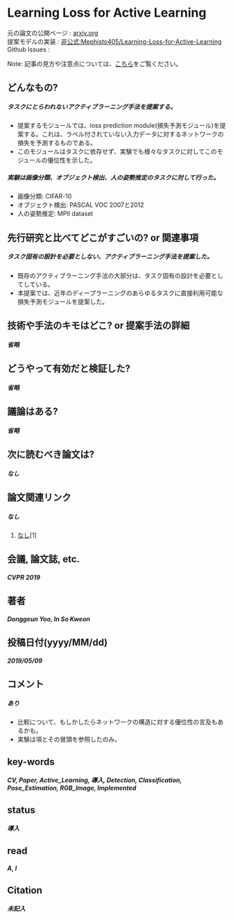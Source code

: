 # Learning Loss for Active Learning

元の論文の公開ページ : [arxiv.org](https://arxiv.org/abs/1905.03677)  
提案モデルの実装 : [非公式:Mephisto405/Learning-Loss-for-Active-Learning](https://github.com/Mephisto405/Learning-Loss-for-Active-Learning)  
Github Issues : []()  

Note: 記事の見方や注意点については、[こちら](/)をご覧ください。

## どんなもの?
##### タスクにとらわれないアクティブラーニング手法を提案する。
- 提案するモジュールでは、loss prediction module(損失予測モジュール)を提案する。これは、ラベル付されていない入力データに対するネットワークの損失を予測するものである。
- このモジュールはタスクに依存せず、実験でも様々なタスクに対してこのモジュールの優位性を示した。

##### 実験は画像分類、オブジェクト検出、人の姿勢推定のタスクに対して行った。
- 画像分類: CIFAR-10
- オブジェクト検出: PASCAL VOC 2007と2012
- 人の姿勢推定: MPII dataset

## 先行研究と比べてどこがすごいの? or 関連事項
##### タスク固有の設計を必要としない、アクティブラーニング手法を提案した。
- 既存のアクティブラーニング手法の大部分は、タスク固有の設計を必要としてしている。
- 本提案では、近年のディープラーニングのあらゆるタスクに直接利用可能な損失予測モジュールを提案した。

## 技術や手法のキモはどこ? or 提案手法の詳細
##### 省略

## どうやって有効だと検証した?
##### 省略

## 議論はある?
##### 省略

## 次に読むべき論文は?
##### なし

## 論文関連リンク
##### なし
1. [なし]()[1]

## 会議, 論文誌, etc.
##### CVPR 2019

## 著者
##### Donggeun Yoo, In So Kweon

## 投稿日付(yyyy/MM/dd)
##### 2019/05/09

## コメント
##### あり
- 比較について、もしかしたらネットワークの構造に対する優位性の言及もあるかも。
- 実験は項とその冒頭を参照したのみ。

## key-words
##### CV, Paper, Active_Learning, 導入, Detection, Classification, Pose_Estimation, RGB_Image, Implemented

## status
##### 導入

## read
##### A, I

## Citation
##### 未記入
